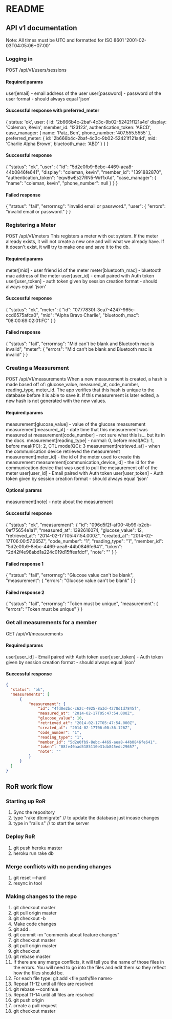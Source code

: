 # README

## API v1 documentation
Note: All times must be UTC and formatted for ISO 8601 '2001-02-03T04:05:06+07:00'

### Logging in
POST /api/v1/users/sessions

#### Required params
user[email] - email address of the user
user[password] - password of the user
format - should always equal 'json'

#### Successful response with preferred_meter
{
  status: 'ok',
  user: {
    id: '2b666b4c-2baf-4c3c-9b02-52421f121a4d'
    display: 'Coleman, Kevin',
    member_id: '123123',
    authentication_token: 'ABCD',
    case_manager: {
      name: 'Patz, Ben',
      phone_number: '407.555.5555'
    },
    preferred_meter: {
      id: '2b666b4c-2baf-4c3c-9b02-52421f121a4d',
      mid: 'Charlie Alpha Brown',
      bluetooth_mac: 'ABD'
    }
  }
}

#### Successful response
{
  "status": "ok",
  "user": {
      "id": "5d2e0fb9-8ebc-4469-aea8-44b0846fe641",
      "display": "coleman, kevin",
      "member_id": "1391882870",
      "authentication_token": "eqw8wEs27RN5-WrffxAd",
      "case_manager": {
          "name": "coleman, kevin",
          "phone_number": null
      }
  }
}

#### Failed response
{
  "status": "fail",
  "errormsg": "invalid email or password.",
  "user": {
      "errors": "invalid email or password."
  }
}

### Registering a Meter
POST /api/v1/meters
This registers a meter with out system.  If the meter already exists, it will not create a new one and will what we already have.
If it doesn't exist, it will try to make one and save it to the db.

#### Required params
meter[mid] - user friend id of the meter
meter[bluetooth_mac] - bluetooth mac address of the meter
user[user_id] - email paired with Auth token
user[user_token] - auth token given by session creation
format - should always equal 'json'

#### Successful response
{
  "status": "ok",
  "meter": {
      "id": "0777830f-3ea7-4247-965c-ccd6575afca0",
      "mid": "Alpha Bravo Charlie",
      "bluetooth_mac": "08:00:69:02:01:FC"
  }
}

#### Failed response
{
  "status": "fail",
  "errormsg": "Mid can't be blank and Bluetooth mac is invalid",
  "meter": {
      "errors": "Mid can't be blank and Bluetooth mac is invalid"
  }
}

### Creating a Measurement
POST /api/v1/measurements
When a new measurement is created, a hash is made based off of: glucose_value, measured_at, code_number, reading_type, meter_id.  The app verifies that this hash is unique to the database before it is able to save it.  If this measurement is later edited, a new hash is not generated with the new values.

#### Required params
  measurement[glucose_value] - value of the glucose measurement
  measurement[measured_at] - date time that this measurement was measured at
  measurement[code_number] - not sure what this is... but its in the docs.
  measurement[reading_type] - normal: 0, before meal(AC): 1, before meal(PC): 2, CTL mode(QC): 3
  measurement[retrieved_at] - when the communication device retrieved the measurement
  measurement[meter_id] - the id of the meter used to create this measurement
  measurement[communication_device_id] - the id for the communication device that was used to pull the mesaurement off of the meter
  user[user_id] - Email paired with Auth token
  user[user_token] - Auth token given by session creation
  format - should always equal 'json'

#### Optional params
  measurement[note] - note about the measurement

#### Successful response
{
  "status": "ok",
  "measurement": {
      "id": "096d5f2f-af00-4b99-b2db-0ef75654e1a1",
      "measured_at": 1392616074,
      "glucose_value": 12,
      "retrieved_at": "2014-02-17T05:47:54.000Z",
      "created_at": "2014-02-17T06:00:57.065Z",
      "code_number": "1",
      "reading_type": "1",
      "member_id": "5d2e0fb9-8ebc-4469-aea8-44b0846fe641",
      "token": "2d42f4e98abd1a224c019d15ffeafdcf",
      "note": ""
  }
}

#### Failed response 1
{
  "status": "fail",
  "errormsg": "Glucose value can't be blank",
  "measurement": {
      "errors": "Glucose value can't be blank"
  }
}

#### Failed response 2
{
  "status": "fail",
  "errormsg": "Token must be unique",
  "measurement": {
      "errors": "Token must be unique"
  }
}

### Get all measurements for a member
GET /api/v1/measurements

#### Required params
  user[user_id] - Email paired with Auth token
  user[user_token] - Auth token given by session creation
  format - should always equal 'json'

#### Successful response
```json
{
  "status": "ok",
  "measurements": [
      {
          "measurement": {
              "id": "4fd0e2bc-c62c-4925-8a3d-4278d1d7845f",
              "measured_at": "2014-02-17T05:47:54.000Z",
              "glucose_value": 10,
              "retrieved_at": "2014-02-17T05:47:54.000Z",
              "created_at": "2014-02-17T06:00:36.126Z",
              "code_number": "1",
              "reading_type": "1",
              "member_id": "5d2e0fb9-8ebc-4469-aea8-44b0846fe641",
              "token": "08fe40aad5185110e31db845edc29657",
              "note": ""
          }
      }
  ]
}
```

## RoR work flow

### Starting up RoR

1. Sync the repository
2. type "rake db:migrate" // to update the database just incase changes
3. type in "rails s" // to start the server

### Deploy RoR

1. git push heroku master
2. heroku run rake db

### Merge conflicts with no pending changes

1. git reset --hard
2. resync in tool

### Making changes to the repo

1. git checkout master
2. git pull origin master
3. git checkout -b <name of new feature>
4. Make code changes
5. git add .
6. git commit -m "comments about feature changes"
7. git checkout master
8. git pull origin master
9. git checkout <name of new feature>
10. git rebase master
11. If there are any merge conflicts, it will tell you the name of those files in the errors.  You will need to go into the files and edit them so they reflect how the files should be.
12. For each file type: git add <file path/file name>
13. Repeat 11-12 until all files are resolved
14. git rebase --continue
15. Repeat 11-14 until all files are resolved
16. git push origin <name of new feature>
17. create a pull request
18. git checkout master